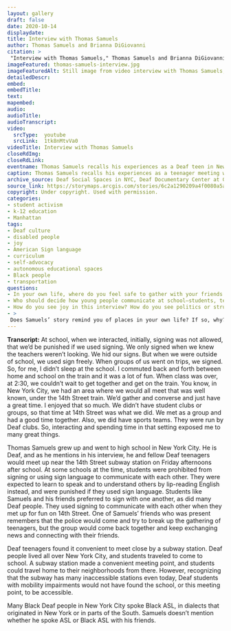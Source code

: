 ```yaml
--- 
layout: gallery
draft: false
date: 2020-10-14
displaydate: 
title: Interview with Thomas Samuels
author: Thomas Samuels and Brianna DiGiovanni
citation: >
 "Interview with Thomas Samuels," Thomas Samuels and Brianna DiGiovanni, in New York City Civil Rights History Project, Accessed: [Month Day, Year], https://nyccivilrightshistory.org/gallery/thomas-samuels-interview.
imageFeatured: thomas-samuels-interview.jpg
imageFeaturedAlt: Still image from video interview with Thomas Samuels, an older Black man, who signs.
detailedDescr: 
embed: 
embedTitle: 
text: 
mapembed: 
audio: 
audioTitle: 
audioTranscript: 
video:	
  srcType:	youtube
  srcLink:	1tk8nMtvVa0
videoTitle: Interview with Thomas Samuels
closeRdImg: 
closeRdLink: 
eventname: Thomas Samuels recalls his experiences as a Deaf teen in New York City.
caption: Thomas Samuels recalls his experiences as a teenager meeting with fellow Deaf teens on 14th Street in Manhattan.
archive_source: Deaf Social Spaces in NYC, Deaf Documentary Center at Gallaudet University
source_link: https://storymaps.arcgis.com/stories/6c2a1290209a4f0080a5acc3e286e314
copyright: Under copyright. Used with permission.
categories: 
- student activism
- k-12 education
- Manhattan
tags: 
- Deaf culture
- disabled people
- joy
- American Sign language
- curriculum
- self-advocacy
- autonomous educational spaces
- Black people
- transportation
questions: 
- In your own life, where do you feel safe to gather with your friends and communicate as you choose? What meaning does that space hold for you? 
- Who should decide how young people communicate at school—students, teachers, parents, or someone else?
- How do you see joy in this interview? How do you see politics or struggle? 
- >
 Does Samuels’ story remind you of places in your own life? If so, why? (Try to explain using a “because” statement, like “This reminds me of _______ because ________.”
--- 
```


**Transcript:** At school, when we interacted, initially, signing was not allowed, that we’d be punished if we used signing. We only signed when we knew the teachers weren’t looking. We hid our signs. But when we were outside of school, we used sign freely. When groups of us went on trips, we signed. So, for me, I didn’t sleep at the school. I commuted back and forth between home and school on the train and it was a lot of fun. When class was over, at 2:30, we couldn’t wait to get together and get on the train. You know, in New York City, we had an area where we would all meet that was well known, under the 14th Street train. We’d gather and converse and just have a great time. I enjoyed that so much. We didn’t have student clubs or groups, so that time at 14th Street was what we did. We met as a group and had a good time together. Also, we did have sports teams. They were run by Deaf clubs. So, interacting and spending time in that setting exposed me to many great things.

Thomas Samuels grew up and went to high school in New York City. He is Deaf, and as he mentions in his interview, he and fellow Deaf teenagers would meet up near the 14th Street subway station on Friday afternoons after school. At some schools at the time, students were prohibited from signing or using sign language to communicate with each other. They were expected to learn to speak and to understand others by lip-reading English instead, and were punished if they used sign language. Students like Samuels and his friends preferred to sign with one another, as did many Deaf people. They used signing to communicate with each other when they met up for fun on 14th Street. One of Samuels’ friends who was present remembers that the police would come and try to break up the gathering of teenagers, but the group would come back together and keep exchanging news and connecting with their friends.

Deaf teenagers found it convenient to meet close by a subway station. Deaf people lived all over New York City, and students traveled to come to school. A subway station made a convenient meeting point, and students could travel home to their neighborhoods from there. However, recognizing that the subway has many inaccessible stations even today, Deaf students with mobility impairments would not have found the school, or this meeting point, to be accessible.

Many Black Deaf people in New York City spoke Black ASL, in dialects that originated in New York or in parts of the South. Samuels doesn’t mention whether he spoke ASL or Black ASL with his friends.
